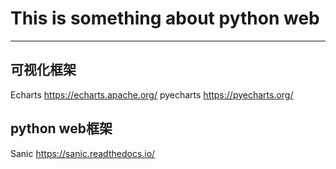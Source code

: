 # This is something about python web
-----
## 可视化框架
Echarts https://echarts.apache.org/
pyecharts https://pyecharts.org/
## python web框架
Sanic https://sanic.readthedocs.io/


